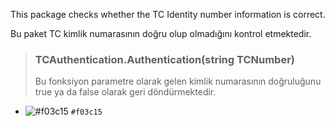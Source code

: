 This package checks whether the TC Identity number information is correct.

Bu paket TC kimlik numarasının doğru olup olmadığını kontrol etmektedir. 

> ### TCAuthentication.Authentication(string TCNumber)
>  Bu fonksiyon parametre olarak gelen kimlik numarasının doğruluğunu true ya da false olarak geri döndürmektedir. 


- ![#f03c15](https://placehold.it/15/f03c15/000000?text=+) `#f03c15`
